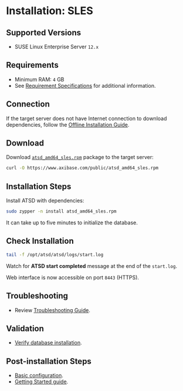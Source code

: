 # Installation: SLES

## Supported Versions

* SUSE Linux Enterprise Server `12.x`

## Requirements

* Minimum RAM: `4` GB
* See [Requirement Specifications](./requirements.md) for additional information.

## Connection

If the target server does not have Internet connection to download dependencies, follow the [Offline Installation Guide](sles-offline.md).

## Download

Download [`atsd_amd64_sles.rpm`](https://axibase.com/public/atsd_rpm_sles_latest.htm) package to the target server:

```sh
curl -O https://www.axibase.com/public/atsd_amd64_sles.rpm
```

## Installation Steps

Install ATSD with dependencies:

```sh
sudo zypper -n install atsd_amd64_sles.rpm
```

It can take up to five minutes to initialize the database.

## Check Installation

```sh
tail -f /opt/atsd/atsd/logs/start.log
```

Watch for **ATSD start completed** message at the end of the `start.log`.

Web interface is now accessible on port `8443` (HTTPS).

## Troubleshooting

* Review [Troubleshooting Guide](troubleshooting.md).

## Validation

* [Verify database installation](verifying-installation.md).

## Post-installation Steps

* [Basic configuration](post-installation.md).
* [Getting Started guide](../tutorials/getting-started.md).
